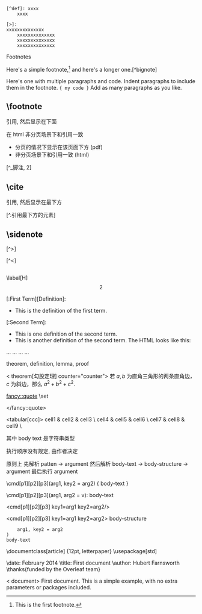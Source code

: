
```note
[^def]: xxxx
    xxxx
```

```note
[>]:
xxxxxxxxxxxxxx
    xxxxxxxxxxxxxx
    xxxxxxxxxxxxxx
    xxxxxxxxxxxxxx
```


Footnotes


Here's a simple footnote,[^1] and here's a longer one.[^bignote]

[^1]: This is the first footnote.

[^gnote]:
Here's one with multiple paragraphs and code.
Indent paragraphs to include them in the footnote.
`{ my code }`
Add as many paragraphs as you like.

## \footnote

引用, 然后显示在下面

在 html 非分页场景下和引用一致

- 分页的情况下显示在该页面下方 (pdf)
- 非分页场景下和引用一致 (html)

[^_脚注, 2]



## \cite

引用, 然后显示在最下方

[^.引用最下方的元素]

## \sidenote

[^>]

[^<]


##

[^tag]: 开始定义

\labal[H]
$$2$$




[:First Term][Definition]:
- This is the definition of the first term.

[:Second Term]:
- This is one definition of the second term.
- This is another definition of the second term.
  The HTML looks like this:




<theorem class="theorem">...</theorem>
<theorem class="definition">...</theorem>
<theorem class="lemma">...</theorem>
<theorem class="proof">...</theorem>

theorem, definition, lemma, proof

<proof>


</proof>

<lemma>

</lemma>


< theorem[勾股定理] counter="counter">
若 $a,b$ 为直角三角形的两条直角边，$c$ 为斜边，那么 $a^2 + b^2 + c^2.$
</theorem>

<quote>

</quote>



<fancy::quote>
\set[]("a")


</fancy::quote>

<tabular[ccc]>
cell1 & cell2 & cell3 \\
cell4 & cell5 & cell6 \\
cell7 & cell8 & cell9 \\
</tabular>




其中 body text 是字符串类型

执行顺序没有规定, 由作者决定

原则上
先解析 patten -> argument
然后解析 body-text -> body-structure -> argument
最后执行 argument

\cmd[p1][p2][p3](arg1, key2 = arg2) {
body-text
}

\cmd[p1][p2][p3](arg1, arg2 = v): body-text

<cmd[p1][p2][p3] key1=arg1 key2=arg2/>

<cmd[p1][p2][p3] key1=arg1 key2=arg2>
body-structure
</cmd>


```\cmd[p1][p2][p3](
    arg1, key2 = arg2
)
body-text
```


\documentclass[article] {12pt, letterpaper}
\usepackage[std]

\date: February 2014
\title: First document
\author: Hubert Farnsworth \thanks{funded by the Overleaf team}



< document>
First document. This is a simple example, with no
extra parameters or packages included.
</document>